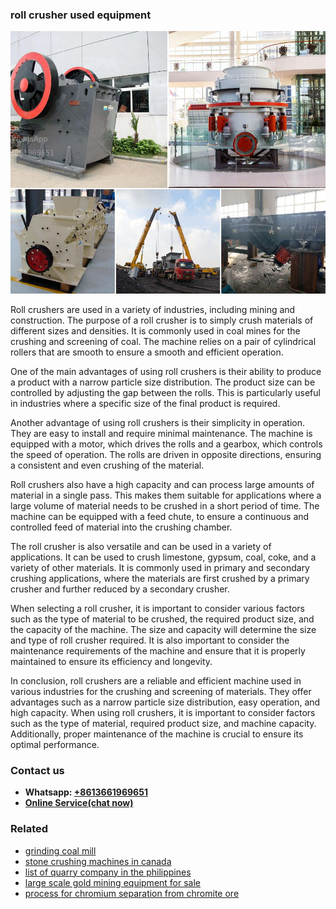 <h3>roll crusher used equipment</h3><img src='1706767130.jpg' alt=''><p>Roll crushers are used in a variety of industries, including mining and construction. The purpose of a roll crusher is to simply crush materials of different sizes and densities. It is commonly used in coal mines for the crushing and screening of coal. The machine relies on a pair of cylindrical rollers that are smooth to ensure a smooth and efficient operation.</p><p>One of the main advantages of using roll crushers is their ability to produce a product with a narrow particle size distribution. The product size can be controlled by adjusting the gap between the rolls. This is particularly useful in industries where a specific size of the final product is required.</p><p>Another advantage of using roll crushers is their simplicity in operation. They are easy to install and require minimal maintenance. The machine is equipped with a motor, which drives the rolls and a gearbox, which controls the speed of operation. The rolls are driven in opposite directions, ensuring a consistent and even crushing of the material.</p><p>Roll crushers also have a high capacity and can process large amounts of material in a single pass. This makes them suitable for applications where a large volume of material needs to be crushed in a short period of time. The machine can be equipped with a feed chute, to ensure a continuous and controlled feed of material into the crushing chamber.</p><p>The roll crusher is also versatile and can be used in a variety of applications. It can be used to crush limestone, gypsum, coal, coke, and a variety of other materials. It is commonly used in primary and secondary crushing applications, where the materials are first crushed by a primary crusher and further reduced by a secondary crusher.</p><p>When selecting a roll crusher, it is important to consider various factors such as the type of material to be crushed, the required product size, and the capacity of the machine. The size and capacity will determine the size and type of roll crusher required. It is also important to consider the maintenance requirements of the machine and ensure that it is properly maintained to ensure its efficiency and longevity.</p><p>In conclusion, roll crushers are a reliable and efficient machine used in various industries for the crushing and screening of materials. They offer advantages such as a narrow particle size distribution, easy operation, and high capacity. When using roll crushers, it is important to consider factors such as the type of material, required product size, and machine capacity. Additionally, proper maintenance of the machine is crucial to ensure its optimal performance.</p><h3>Contact us</h3><ul><li><strong>Whatsapp:&nbsp;<a href="https://wa.me/8613661969651">+8613661969651</a></strong></li><li><a href="https://swt.shibang-china.com/?git&amp;zhl&amp;roll crusher used equipment"><strong>Online Service(chat now)</strong></a></li></ul><h3>Related</h3><ul><li><a href='grinding coal mill.md'>grinding coal mill</a></li><li><a href='stone crushing machines in canada.md'>stone crushing machines in canada</a></li><li><a href='list of quarry company in the philippines.md'>list of quarry company in the philippines</a></li><li><a href='large scale gold mining equipment for sale.md'>large scale gold mining equipment for sale</a></li><li><a href='process for chromium separation from chromite ore.md'>process for chromium separation from chromite ore</a></li></ul>